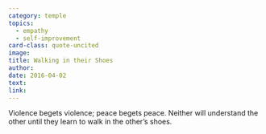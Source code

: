 ```yaml
---
category: temple
topics:
  - empathy
  - self-improvement
card-class: quote-uncited
image:
title: Walking in their Shoes
author:
date: 2016-04-02
text:  
link:
---
```

Violence begets violence; peace begets peace. Neither will understand the other until they learn to walk in the other’s shoes.

